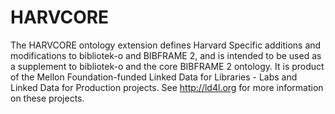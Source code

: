 # HARVCORE
The HARVCORE ontology extension defines Harvard Specific additions and modifications to bibliotek-o and BIBFRAME 2, and is intended to be used as a supplement to bibliotek-o and the core BIBFRAME 2 ontology. It is product of the Mellon Foundation-funded Linked Data for Libraries - Labs and Linked Data for Production projects. See http://ld4l.org for more information on these projects.
